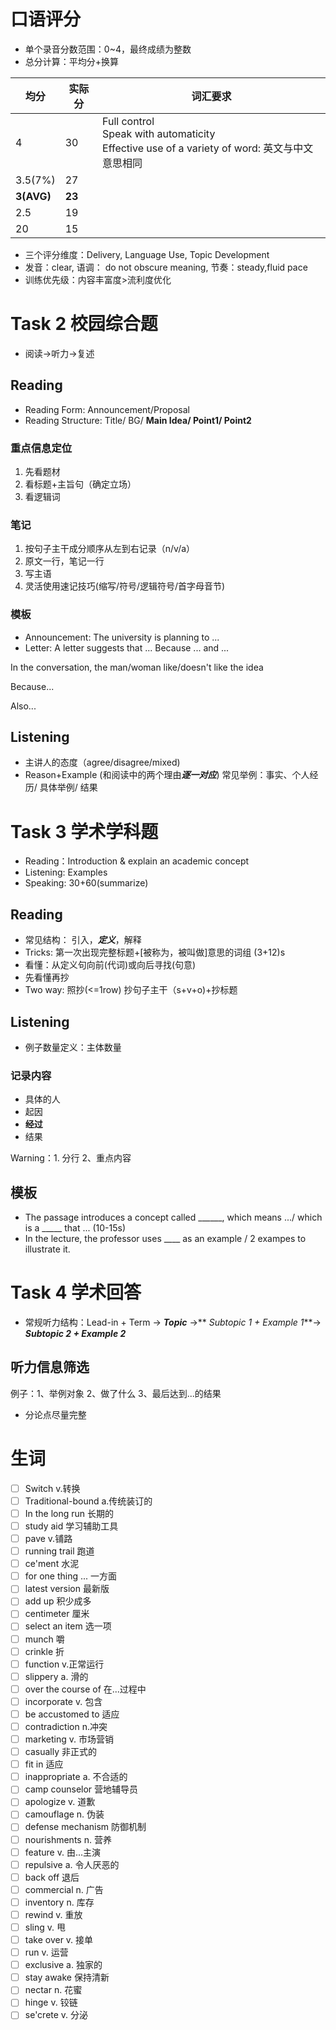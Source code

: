 # 口语评分

* 单个录音分数范围：0~4，最终成绩为整数
* 总分计算：平均分+换算

| 均分             | 实际分       | 词汇要求                                                                                               |
| ---------------- | ------------ | ------------------------------------------------------------------------------------------------------ |
| 4                | 30           | Full control<br />Speak with automaticity <br />Effective use of a variety of word: 英文与中文意思相同 |
| 3.5(7%)          | 27           |                                                                                                        |
| **3(AVG)** | **23** |                                                                                                        |
| 2.5              | 19           |                                                                                                        |
| 20               | 15           |                                                                                                        |

* 三个评分维度：Delivery, Language Use, Topic Development
* 发音：clear, 语调： do not obscure meaning, 节奏：steady,fluid pace
* 训练优先级：内容丰富度>流利度优化

# Task 2 校园综合题

* 阅读->听力->复述

## Reading

* Reading Form: Announcement/Proposal
* Reading Structure: Title/ BG/ **Main Idea/ Point1/ Point2**

### 重点信息定位

1. 先看题材
2. 看标题+主旨句（确定立场）
3. 看逻辑词

### 笔记

1. 按句子主干成分顺序从左到右记录（n/v/a）
2. 原文一行，笔记一行
3. 写主语
4. 灵活使用速记技巧(缩写/符号/逻辑符号/首字母音节)

### 模板

* Announcement: The university is planning to ...
* Letter: A letter suggests that ...
  Because ... and ...

In the conversation, the man/woman like/doesn't like the idea

Because...

Also...

## Listening

* 主讲人的态度（agree/disagree/mixed)
* Reason+Example (和阅读中的两个理由***逐一对应***)
  常见举例：事实、个人经历/ 具体举例/ 结果

# Task 3 学术学科题

* Reading：Introduction & explain an academic concept
* Listening: Examples
* Speaking: 30+60(summarize)

## Reading

* 常见结构： 引入，***定义***，解释
* Tricks: 第一次出现完整标题+[被称为，被叫做]意思的词组 (3+12)s
* 看懂：从定义句向前(代词)或向后寻找(句意)
* 先看懂再抄
* Two way: 照抄(<=1row) 抄句子主干（s+v+o)+抄标题

## Listening

* 例子数量定义：主体数量

### 记录内容

* 具体的人
* 起因
* **经过**
* 结果

Warning：1. 分行 2、重点内容

## 模板

* The passage introduces a concept called ______, which means .../ which is a _____ that ... (10-15s)
* In the lecture, the professor uses ____ as an example / 2 exampes to illustrate it.

# Task 4 学术回答

* 常规听力结构：Lead-in + Term -> ***Topic*** ->** *Subtopic 1 + Example 1***-> ***Subtopic 2 + Example 2***

## 听力信息筛选

例子：1、举例对象 2、做了什么 3、最后达到...的结果

* 分论点尽量完整

# 生词

* [ ] Switch v.转换
* [ ] Traditional-bound a.传统装订的
* [ ] In the long run 长期的
* [ ] study aid 学习辅助工具
* [ ] pave v.铺路
* [ ] running trail 跑道
* [ ] ce'ment 水泥
* [ ] for one thing ... 一方面
* [ ] latest version 最新版
* [ ] add up 积少成多
* [ ] centimeter 厘米
* [ ] select an item 选一项
* [ ] munch 嚼
* [ ] crinkle 折
* [ ] function v.正常运行
* [ ] slippery a. 滑的
* [ ] over the course of 在...过程中
* [ ] incorporate v. 包含
* [ ] be accustomed to 适应
* [ ] contradiction n.冲突
* [ ] marketing v. 市场营销
* [ ] casually 非正式的
* [ ] fit in 适应
* [ ] inappropriate a. 不合适的
* [ ] camp counselor 营地辅导员
* [ ] apologize v. 道歉
* [ ] camouflage n. 伪装
* [ ] defense mechanism 防御机制
* [ ] nourishments n. 营养
* [ ] feature v. 由...主演
* [ ] repulsive a. 令人厌恶的
* [ ] back off 退后
* [ ] commercial n. 广告
* [ ] inventory n. 库存
* [ ] rewind v. 重放
* [ ] sling v. 甩
* [ ] take over v. 接单
* [ ] run v. 运营
* [ ] exclusive a. 独家的
* [ ] stay awake 保持清新
* [ ] nectar n. 花蜜
* [ ] hinge v. 铰链
* [ ] se'crete v. 分泌

